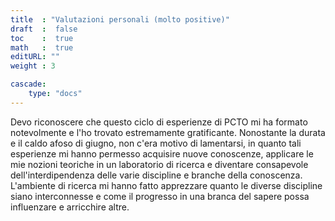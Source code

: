 ```yaml
---
title  : "Valutazioni personali (molto positive)"  
draft  :  false
toc    :  true
math   :  true
editURL: ""
weight : 3

cascade:
    type: "docs"
---
```


Devo riconoscere che questo ciclo di esperienze di PCTO mi ha formato notevolmente e l'ho trovato estremamente gratificante. Nonostante la durata e il caldo afoso di giugno, non c'era motivo di lamentarsi, in quanto tali esperienze mi hanno permesso acquisire nuove conoscenze, applicare le mie nozioni teoriche in un laboratorio di ricerca e diventare consapevole dell'interdipendenza delle varie discipline e branche della conoscenza. L'ambiente di ricerca mi hanno fatto apprezzare quanto le diverse discipline siano interconnesse e come il progresso in una branca del sapere possa influenzare e arricchire altre.


